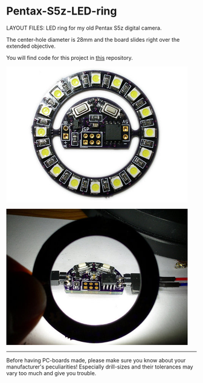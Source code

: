 
Pentax-S5z-LED-ring
===================

LAYOUT FILES: LED ring for my old Pentax S5z digital camera.

The center-hole diameter is 28mm and the board slides right over the extended objective.

You will find code for this project in [this](https://github.com/madworm/ATtiny_projects/tree/master/13/PT4115_PWM) repository.

[![Pentax-S5z-LED-ring](/Docs/pcb.jpg)](/Docs/pcb.jpg)

[![Pentax-S5z-LED-ring](/Docs/lights_on.jpg)](/Docs/lights_on.jpg)


---

Before having PC-boards made, please make sure you know about your manufacturer's peculiarities!
Especially drill-sizes and their tolerances may vary too much and give you trouble.

